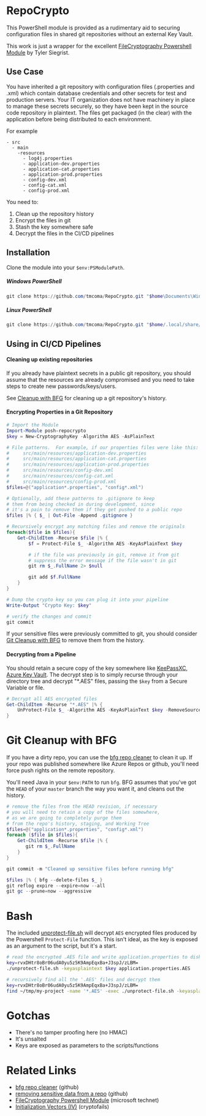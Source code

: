 # RepoCrypto
This PowerShell module is provided as a rudimentary aid to securing configuration files in shared git repositories without an external Key Vault.

This work is just a wrapper for the excellent [FileCryptography Powershell Module](https://gallery.technet.microsoft.com/scriptcenter/EncryptDecrypt-files-use-65e7ae5d) by Tyler Siegrist.

## Use Case
You have inherited a git repository with configuration files (.properties and .xml) which contain database credentials and other secrets for test and production servers. Your IT organization does not have machinery in place to manage these secrets securely, so they have been kept in the source code repository in plaintext.  The files get packaged (in the clear) with the application before being distributed to each environment.

For example
```
- src
  - main
    -resources
      - log4j.properties
      - application-dev.properties
      - application-cat.properties
      - application-prod.properties
      - config-dev.xml
      - config-cat.xml
      - config-prod.xml
```

You need to:
1. Clean up the repository history
2. Encrypt the files in git
3. Stash the key somewhere safe
4. Decrypt the files in the CI/CD pipelines

## Installation
Clone the module into your `$env:PSModulePath`. 

##### Windows PowerShell
```PowerShell
git clone https://github.com/tmcoma/RepoCrypto.git "$home\Documents\WindowsPowerShell\Modules"
```
##### Linux PowerShell
```PowerShell
git clone https://github.com/tmcoma/RepoCrypto.git "$home/.local/share/powershell/Modules"
```

## Using in CI/CD Pipelines
#### Cleaning up existing repositories
If you already have plaintext secrets in a public git repository, you should assume that the resources are already compromised and you need to take steps to create new passwords/keys/users.

See [Cleanup with BFG](#cleanup-with-bfg) for cleaning up a git repository's history.

#### Encrypting Properties in a Git Repository
```PowerShell
# Import the Module
Import-Module posh-repocrypto
$key = New-CryptographyKey -Algorithm AES -AsPlainText

# File patterns.  For example, if our properties files were like this:
#     src/main/resources/application-dev.properties
#     src/main/resources/application-cat.properties
#     src/main/resources/application-prod.properties
#     src/main/resources/config-dev.xml
#     src/main/resources/config-cat.xml
#     src/main/resources/config-prod.xml
$files=@("application*.properties", "config*.xml")

# Optionally, add these patterns to .gitignore to keep
# them from being checked in during development, since
# it's a pain to remove them if they get pushed to a public repo
$files |% { $_ | Out-File -Append .gitignore }

# Recursively encrypt any matching files and remove the originals
foreach($file in $files){
    Get-ChildItem -Recurse $file |% {
        $f = Protect-File $_ -Algorithm AES -KeyAsPlainText $key 

        # if the file was previously in git, remove it from git
        # suppress the error message if the file wasn't in git
        git rm $_.FullName 2> $null

        git add $f.FullName
    }
}

# Dump the crypto key so you can plug it into your pipeline
Write-Output "Crypto Key: $key"

# verify the changes and commit
git commit
```

If your sensitive files were previously committed to git, you should consider [Git Cleanup with BFG](#git-cleanup-with-bfg) to remove them from the history.


#### Decrypting from a Pipeline
You should retain a secure copy of the key somewhere like [KeePassXC](https://keepassxc.org/), [Azure Key Vault](https://azure.microsoft.com/en-us/services/key-vault/). The decrypt step is to simply recurse through your directory tree and decrypt "*.AES" files, passing the `$key` from a Secure Variable or file.
```PowerShell
# Decrypt all AES encrypted files
Get-ChildItem -Recurse "*.AES" |% {
    UnProtect-File $_ -Algorithm AES -KeyAsPlainText $key -RemoveSource
}
```

# Git Cleanup with BFG
If you have a dirty repo, you can use the [bfg repo cleaner](https://rtyley.github.io/bfg-repo-cleaner/) to clean it up.  If your repo was published somewhere like Azure Repos or github, you'll need force push rights on the remote repository.

You'll need Java in your `$env:PATH` to run `bfg`.  BFG assumes that you've got the `HEAD` of your `master` branch the way you want it, and cleans out the history.

```PowerShell
# remove the files from the HEAD revision, if necessary
# you will need to retain a copy of the files somewhere,
# as we are going to completely purge them
# from the repo's history, staging, and Working Tree
$files=@("application*.properties", "config*.xml")
foreach ($file in $files){
    Get-ChildItem -Recurse $file |% {
       git rm $_.FullName 
    }
}

git commit -m "Cleaned up sensitive files before running bfg"

$files |% { bfg --delete-files $_ }
git reflog expire --expire=now --all 
git gc --prune=now --aggressive
```

# Bash
The included [unprotect-file.sh](unprotect-file.sh) will decrypt `AES` encrypted files produced by the Powershell `Protect-File` function.  This isn't ideal, as the key is exposed as an argument to the script, but it's a start.

```bash
# read the encrypted .AES file and write application.properties to disk
key=rvxDHtr8oBr06udA0yu5z5K9AmpEqxBa+J3spJ/zLBM=
./unprotect-file.sh -keyasplaintext $key application.properties.AES
```

```bash
# recursively find all the '.AES' files and decrypt them
key=rvxDHtr8oBr06udA0yu5z5K9AmpEqxBa+J3spJ/zLBM=
find ~/tmp/my-project -name '*.AES' -exec ./unprotect-file.sh -keyasplaintext $key {} \;
```

# Gotchas
- There's no tamper proofing here (no HMAC)
- It's unsalted
- Keys are exposed as parameters to the scripts/functions

# Related Links
- [bfg repo cleaner](https://rtyley.github.io/bfg-repo-cleaner/) (github)
- [removing sensitive data from a repo](https://help.github.com/articles/removing-sensitive-data-from-a-repository/) (github)
- [FileCryptography Powershell Module](https://gallery.technet.microsoft.com/scriptcenter/EncryptDecrypt-files-use-65e7ae5d)  (microsoft technet)
- [Initialization Vectors (IV)](http://www.cryptofails.com/post/70059609995/crypto-noobs-1-initialization-vectors) (cryptofails)
